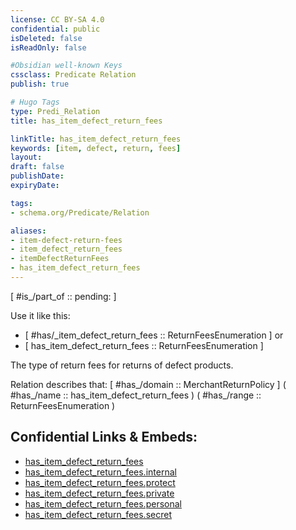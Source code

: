 ```yaml
---
license: CC BY-SA 4.0
confidential: public
isDeleted: false
isReadOnly: false

#Obsidian well-known Keys
cssclass: Predicate Relation
publish: true

# Hugo Tags
type: Predi_Relation
title: has_item_defect_return_fees

linkTitle: has_item_defect_return_fees
keywords: [item, defect, return, fees]
layout: 
draft: false
publishDate:
expiryDate: 

tags:
- schema.org/Predicate/Relation

aliases:
- item-defect-return-fees
- item_defect_return_fees
- itemDefectReturnFees
- has_item_defect_return_fees
---
```


[ #is_/part_of :: pending: ]

Use it like this: 
- [ #has/_item_defect_return_fees :: ReturnFeesEnumeration ] or 
- [ has_item_defect_return_fees :: ReturnFeesEnumeration ] 

The type of return fees for returns of defect products.

Relation describes that: 
[ #has_/domain  :: MerchantReturnPolicy ]
( #has_/name :: has_item_defect_return_fees )
( #has_/range :: ReturnFeesEnumeration )



## Confidential Links & Embeds: 
- [has_item_defect_return_fees](../../../../../_public/schema.org/Predicate/Relations/has/has_item_defect_return_fees.md) 
- [has_item_defect_return_fees.internal](../../../../../_internal/schema.org/Predicate/Relations/has/has_item_defect_return_fees.internal.md) 
- [has_item_defect_return_fees.protect](../../../../../_protect/schema.org/Predicate/Relations/has/has_item_defect_return_fees.protect.md) 
- [has_item_defect_return_fees.private](../../../../../_private/schema.org/Predicate/Relations/has/has_item_defect_return_fees.private.md) 
- [has_item_defect_return_fees.personal](../../../../../_personal/schema.org/Predicate/Relations/has/has_item_defect_return_fees.personal.md) 
- [has_item_defect_return_fees.secret](../../../../../_secret/schema.org/Predicate/Relations/has/has_item_defect_return_fees.secret.md) 
